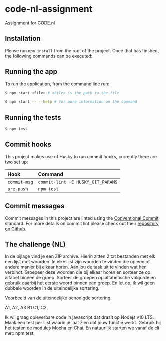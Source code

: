 # code-nl-assignment
Assignment for CODE.nl

## Installation
Please run `npm install` from the root of the project. Once that has finshed, the following commands can be executed:

## Running the app
To run the application, from the command line run:

```bash
$ npm start <file> # <file> is the path to the file

$ npm start -- --help # for more information on the command
```

## Running the tests
```bash
$ npm test
```

## Commit hooks
This project makes use of Husky to run commit hooks, currently there are two set up:

|Hook|Command|
|:---|:------|
|`commit-msg`|`commit-lint -E HUSKY_GIT_PARAMS`|
|`pre-push`|`npm test`|

## Commit messages
Commit messages in this project are linted using the [Conventional Commit](https://www.conventionalcommits.org/en/v1.0.0/) standard.
For more details on commit lint please check out their [repository on Github](https://github.com/conventional-changelog/commitlint).


## The challenge (NL)
In de bijlage vind je een ZIP archive. Hierin zitten 2 txt bestanden met elk een lijst met woorden. In elke lijst zijn woorden te vinden die op een of andere manier bij elkaar horen. Aan jou de taak uit te vinden wat hen verbindt. Groepeer deze woorden die bij elkaar horen en sorteer ze op alfabet binnen de groep. Sorteer de groepen op alfabetische volgorde en gebruik daarbij het eerste woord binnen een groep. En let op, ik wil geen dubbele woorden in de uiteindelijke sortering.

Voorbeeld van de uiteindelijke benodigde sortering:

A1, A2, A3
B1
C1, C2

Ik wil graag opleverbare code in javascript dat draait op Nodejs v10 LTS.
Maak een test per lijst waarin je laat zien dat jouw functie werkt. Gebruik bij het testen de modules Mocha en Chai. En natuurlijk starten we vanaf de cli met: npm test.